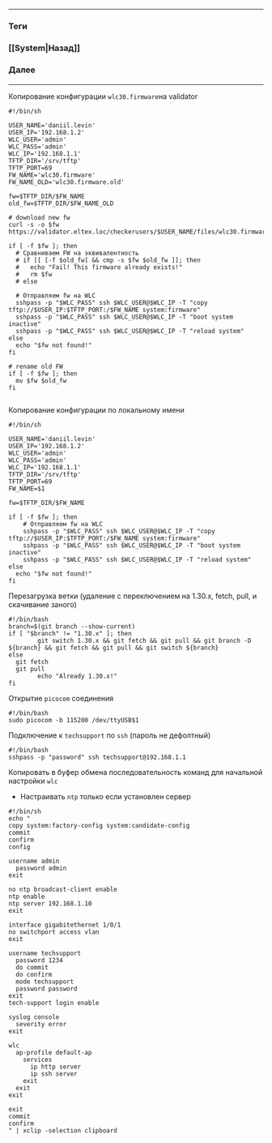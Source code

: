 
---
### Теги

### [[System|Назад]]
### Далее
####
---
Копирование конфигурации `wlc30.firmware`на validator
```shell folded title="scopy.sh"
#!/bin/sh

USER_NAME='daniil.levin'
USER_IP='192.168.1.2'
WLC_USER='admin'
WLC_PASS='admin'
WLC_IP='192.168.1.1'
TFTP_DIR='/srv/tftp'
TFTP_PORT=69
FW_NAME='wlc30.firmware'
FW_NAME_OLD='wlc30.firmware.old'

fw=$TFTP_DIR/$FW_NAME
old_fw=$TFTP_DIR/$FW_NAME_OLD

# download new fw
curl -s -o $fw https://validator.eltex.loc/checkerusers/$USER_NAME/files/wlc30.firmware

if [ -f $fw ]; then
  # Сравниваем FW на эквивалентность
  # if [[ [-f $old_fw] && cmp -s $fw $old_fw ]]; then
  #   echo "Fail! This firmware already exists!" 
  #   rm $fw
  # else
 
  # Отправляем fw на WLC
  sshpass -p "$WLC_PASS" ssh $WLC_USER@$WLC_IP -T "copy tftp://$USER_IP:$TFTP_PORT:/$FW_NAME system:firmware" 
  sshpass -p "$WLC_PASS" ssh $WLC_USER@$WLC_IP -T "boot system inactive"
  sshpass -p "$WLC_PASS" ssh $WLC_USER@$WLC_IP -T "reload system"
else
  echo "$fw not found!"
fi

# rename old FW
if [ -f $fw ]; then
  mv $fw $old_fw
fi
```

```python title="scopy.py - умный скрипт загрузки"

```

Копирование конфигурации по локальному имени
```shell folded title="scopy.sh.once"
#!/bin/sh

USER_NAME='daniil.levin'
USER_IP='192.168.1.2'
WLC_USER='admin'
WLC_PASS='admin'
WLC_IP='192.168.1.1'
TFTP_DIR='/srv/tftp'
TFTP_PORT=69
FW_NAME=$1

fw=$TFTP_DIR/$FW_NAME

if [ -f $fw ]; then
    # Отправляем fw на WLC
    sshpass -p "$WLC_PASS" ssh $WLC_USER@$WLC_IP -T "copy tftp://$USER_IP:$TFTP_PORT:/$FW_NAME system:firmware" 
    sshpass -p "$WLC_PASS" ssh $WLC_USER@$WLC_IP -T "boot system inactive"
    sshpass -p "$WLC_PASS" ssh $WLC_USER@$WLC_IP -T "reload system"
else
  echo "$fw not found!"
fi
```

Перезагрузка ветки (удаление с переключением на 1.30.x, fetch, pull, и скачивание заного)
```shell folded title="reload.sh"
#!/bin/bash
branch=$(git branch --show-current)
if [ "$branch" != "1.30.x" ]; then
        git switch 1.30.x && git fetch && git pull && git branch -D ${branch} && git fetch && git pull && git switch ${branch}
else
  git fetch
  git pull 
        echo "Already 1.30.x!"
fi
```

Открытие `picocom` соединения
```shell folded title="popen.sh"
#!/bin/bash
sudo picocom -b 115200 /dev/ttyUSB$1
```

Подключение к `techsupport` по `ssh` (пароль не дефолтный)
```shell folded title="stech.sh"
#!/bin/bash
sshpass -p "password" ssh techsupport@192.168.1.1
```

Копировать в буфер обмена  последовательность команд для начальной настройки `wlc`
- Настраивать `ntp` только если установлен сервер
```shell folded title="rcopy_std_config.sh"
#!/bin/sh
echo "
copy system:factory-config system:candidate-config
commit
confirm
config

username admin
  password admin 
exit

no ntp broadcast-client enable
ntp enable
ntp server 192.168.1.10
exit

interface gigabitethernet 1/0/1
no switchport access vlan
exit

username techsupport
  password 1234
  do commit
  do confirm
  mode techsupport
  password password
exit
tech-support login enable

syslog console
  severity error
exit

wlc
  ap-profile default-ap
    services
      ip http server
      ip ssh server
    exit
  exit
exit

exit
commit
confirm
" | xclip -selection clipboard
```


